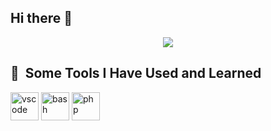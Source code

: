 ## Hi there 👋
<p align="center"> 
  <img src="https://capsule-render.vercel.app/api?text=Hello!🌱&animation=fadeIn&type=waving&color=gradient&height=100"/> 
</p>

<h2> 🚀 &nbsp;Some Tools I Have Used and Learned</h2>
<p align="left">
<img src="https://cdn4.iconfinder.com/data/icons/logos-brands-5/24/go-256.png" alt="vscode" width="45" height="45"/>
<img src="https://cdn.jsdelivr.net/gh/devicons/devicon/icons/bash/bash-original.svg" alt="bash" width="45" height="45"/>
<img src="https://cdn.jsdelivr.net/gh/devicons/devicon/icons/php/php-original.svg" alt="php" width="45" height="45"/>
</p>


<!--
**darlenerybe/darlenerybe** is a ✨ _special_ ✨ repository because its `README.md` (this file) appears on your GitHub profile.

Here are some ideas to get you started:

- 🔭 I’m currently working on ...
- 🌱 I’m currently learning ...
- 👯 I’m looking to collaborate on ...
- 🤔 I’m looking for help with ...
- 💬 Ask me about ...
- 📫 How to reach me: ...
- 😄 Pronouns: ...
- ⚡ Fun fact: ...
-->
